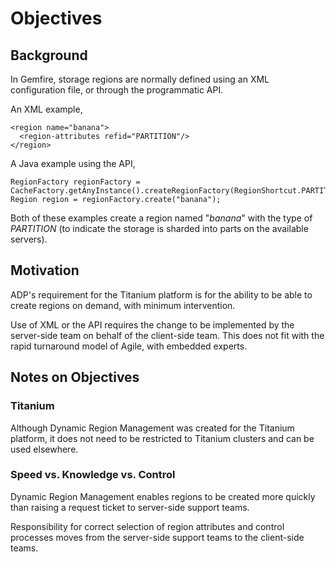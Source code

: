 # Objectives

## Background
In Gemfire, storage regions are normally defined using an XML configuration file,
or through the programmatic API.

An XML example,
```
<region name="banana">
  <region-attributes refid="PARTITION"/>
</region>	
```

A Java example using the API,
```
RegionFactory regionFactory = CacheFactory.getAnyInstance().createRegionFactory(RegionShortcut.PARTITION);
Region region = regionFactory.create("banana");
```

Both of these examples create a region named "*banana*" with the type of *PARTITION* (to
indicate the storage is sharded into parts on the available servers).

## Motivation
ADP's requirement for the Titanium platform is for the ability to be able to create
regions on demand, with minimum intervention.

Use of XML or the API requires the change to be implemented by the server-side team on
behalf of the client-side team. This does not fit with the rapid turnaround model of
Agile, with embedded experts.

## Notes on Objectives

### Titanium
Although Dynamic Region Management was created for the Titanium platform, it does not
need to be restricted to Titanium clusters and can be used elsewhere.

### Speed vs. Knowledge vs. Control
Dynamic Region Management enables regions to be created more quickly than raising
a request ticket to server-side support teams.

Responsibility for correct selection of region attributes and control processes
moves from the server-side support teams to the client-side teams.